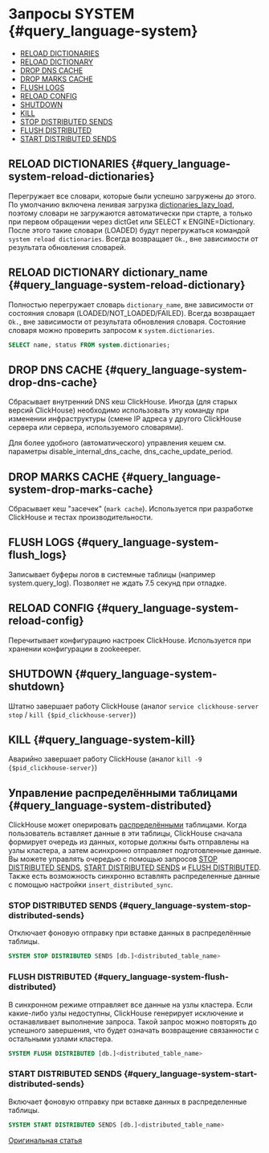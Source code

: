 # Запросы SYSTEM {#query_language-system}

- [RELOAD DICTIONARIES](#query_language-system-reload-dictionaries)
- [RELOAD DICTIONARY](#query_language-system-reload-dictionary)
- [DROP DNS CACHE](#query_language-system-drop-dns-cache)
- [DROP MARKS CACHE](#query_language-system-drop-marks-cache)
- [FLUSH LOGS](#query_language-system-flush_logs)
- [RELOAD CONFIG](#query_language-system-reload-config)
- [SHUTDOWN](#query_language-system-shutdown)
- [KILL](#query_language-system-kill)
- [STOP DISTRIBUTED SENDS](#query_language-system-stop-distributed-sends)
- [FLUSH DISTRIBUTED](#query_language-system-flush-distributed)
- [START DISTRIBUTED SENDS](#query_language-system-start-distributed-sends)

## RELOAD DICTIONARIES {#query_language-system-reload-dictionaries}

Перегружает все словари, которые были успешно загружены до этого. 
По умолчанию включена ленивая загрузка [dictionaries_lazy_load](../operations/server_settings/settings.md#dictionaries-lazy-load), поэтому словари не загружаются автоматически при старте, а только при первом обращении через dictGet или SELECT к ENGINE=Dictionary. После этого такие словари (LOADED) будут перегружаться командой `system reload dictionaries`.
Всегда возвращает `Ok.`, вне зависимости от результата обновления словарей.

## RELOAD DICTIONARY dictionary_name {#query_language-system-reload-dictionary}

Полностью перегружает словарь `dictionary_name`, вне зависимости от состояния словаря (LOADED/NOT_LOADED/FAILED).
Всегда возвращает `Ok.`, вне зависимости от результата обновления словаря.
Состояние словаря можно проверить запросом к `system.dictionaries`.

```sql
SELECT name, status FROM system.dictionaries;
```

## DROP DNS CACHE {#query_language-system-drop-dns-cache}

Сбрасывает внутренний DNS кеш ClickHouse. Иногда (для старых версий ClickHouse) необходимо использовать эту команду при изменении инфраструктуры (смене IP адреса у другого ClickHouse сервера или сервера, используемого словарями).

Для более удобного (автоматического) управления кешем см. параметры disable_internal_dns_cache, dns_cache_update_period.

## DROP MARKS CACHE {#query_language-system-drop-marks-cache}

Сбрасывает кеш "засечек" (`mark cache`). Используется при разработке ClickHouse и тестах производительности.

## FLUSH LOGS {#query_language-system-flush_logs}

Записывает буферы логов в системные таблицы (например system.query_log). Позволяет не ждать 7.5 секунд при отладке.

## RELOAD CONFIG {#query_language-system-reload-config}

Перечитывает конфигурацию настроек ClickHouse. Используется при хранении конфигурации в zookeeeper.

## SHUTDOWN {#query_language-system-shutdown}

Штатно завершает работу ClickHouse (аналог `service clickhouse-server stop` / `kill {$pid_clickhouse-server}`)

## KILL {#query_language-system-kill}

Аварийно завершает работу ClickHouse (аналог `kill -9 {$pid_clickhouse-server}`)

## Управление распределёнными таблицами {#query_language-system-distributed}

ClickHouse может оперировать [распределёнными](../operations/table_engines/distributed.md) таблицами. Когда пользователь вставляет данные в эти таблицы, ClickHouse сначала формирует очередь из данных, которые должны быть отправлены на узлы кластера, а затем асинхронно отправляет подготовленные данные. Вы можете управлять очередью с помощью запросов [STOP DISTRIBUTED SENDS](#query_language-system-stop-distributed-sends), [START DISTRIBUTED SENDS](#query_language-system-start-distributed-sends) и [FLUSH DISTRIBUTED](#query_language-system-flush-distributed). Также есть возможность синхронно вставлять распределенные данные с помощью настройки `insert_distributed_sync`.

### STOP DISTRIBUTED SENDS {#query_language-system-stop-distributed-sends}

Отключает фоновую отправку при вставке данных в распределённые таблицы.

```sql
SYSTEM STOP DISTRIBUTED SENDS [db.]<distributed_table_name>
```

### FLUSH DISTRIBUTED {#query_language-system-flush-distributed}

В синхронном режиме отправляет все данные на узлы кластера. Если какие-либо узлы недоступны, ClickHouse генерирует исключение и останавливает выполнение запроса. Такой запрос можно повторять до успешного завершения, что будет означать возвращение связанности с остальными узлами кластера.

```sql
SYSTEM FLUSH DISTRIBUTED [db.]<distributed_table_name>
```

### START DISTRIBUTED SENDS {#query_language-system-start-distributed-sends}

Включает фоновую отправку при вставке данных в распределенные таблицы.

```sql
SYSTEM START DISTRIBUTED SENDS [db.]<distributed_table_name>
```

[Оригинальная статья](https://clickhouse.yandex/docs/ru/query_language/system/) <!--hide-->

